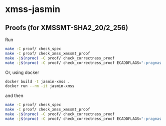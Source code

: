 # xmss-jasmin

## Proofs (for XMSSMT-SHA2_20/2_256)

Run

```bash
make -C proof/ check_spec
make -C proof/ check_xmss_xmssmt_proof
make -j$(nproc) -C proof/ check_correctness_proof
make -j$(nproc) -C proof/ check_correctness_proof ECADDFLAGS="-pragmas Proofs:weak"
```

Or, using docker

```bash
docker build -t jasmin-xmss .
docker run --rm -it jasmin-xmss
```

and then

```bash
make -C proof/ check_spec
make -C proof/ check_xmss_xmssmt_proof
make -j$(nproc) -C proof/ check_correctness_proof
make -j$(nproc) -C proof/ check_correctness_proof ECADDFLAGS="-pragmas Proofs:weak"
```
